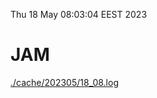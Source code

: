 Thu 18 May 08:03:04 EEST 2023
# JAM
<a href='./cache/202305/18_08.log'>./cache/202305/18_08.log</a>

